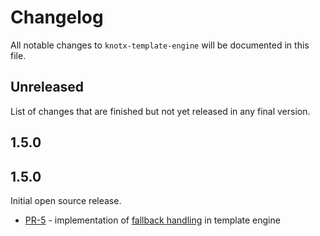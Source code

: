 # Changelog
All notable changes to `knotx-template-engine` will be documented in this file.

## Unreleased
List of changes that are finished but not yet released in any final version.

## 1.5.0

## 1.5.0
Initial open source release.
- [PR-5](https://github.com/Knotx/knotx-template-engine/pull/5) - implementation of [fallback handling](https://github.com/Cognifide/knotx/issues/466) in template engine
